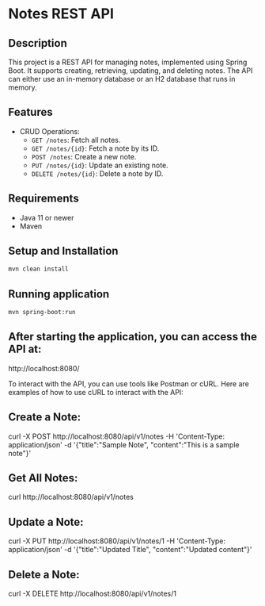 # Notes REST API

## Description
This project is a REST API for managing notes, implemented using Spring Boot. It supports creating, retrieving, updating, and deleting notes. The API can either use an in-memory database or an H2 database that runs in memory.

## Features
- CRUD Operations:
    - `GET /notes`: Fetch all notes.
    - `GET /notes/{id}`: Fetch a note by its ID.
    - `POST /notes`: Create a new note.
    - `PUT /notes/{id}`: Update an existing note.
    - `DELETE /notes/{id}`: Delete a note by ID.

## Requirements
- Java 11 or newer
- Maven

## Setup and Installation
```bash
mvn clean install
```
## Running application
```bash
mvn spring-boot:run
```
## After starting the application, you can access the API at:
http://localhost:8080/

To interact with the API, you can use tools like Postman or cURL. Here are examples of how to use cURL to interact with the API:

## Create a Note:
curl -X POST http://localhost:8080/api/v1/notes -H 'Content-Type: application/json' -d '{"title":"Sample Note", "content":"This is a sample note"}'

## Get All Notes:
curl http://localhost:8080/api/v1/notes

## Update a Note:
curl -X PUT http://localhost:8080/api/v1/notes/1 -H 'Content-Type: application/json' -d '{"title":"Updated Title", "content":"Updated content"}'

## Delete a Note:
curl -X DELETE http://localhost:8080/api/v1/notes/1

